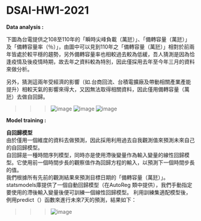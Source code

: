 # DSAI-HW1-2021
**Data analysis :**

 下圖為台電提供之108至110年的「瞬時尖峰負載（萬瓩）」、「備轉容量（萬瓩）」及「備轉容量率（％）」，由圖中可以見到110年之「備轉容量（萬瓩）」相對於前兩年皆處於較平穩的趨勢，另外備轉容量率也相較過去較為低緩，吾人猜測是因為恰逢疫情及後疫情時期，故去年之資料較為特別，因此僅採用去年至今年三月的資料來做分析。

 另外，猜測這兩年受經濟的影響（如.台商回流、台積電擴廠及帶動相關產業產能提升）相較天氣的影響來得大，又因無法取得相關資料，因此僅用備轉容量（萬瓩）去做自回歸。 
>>>![image](https://user-images.githubusercontent.com/43928481/111780006-c9dafd00-88f1-11eb-9ccc-9edc17c797f2.png)
>>>![image](https://user-images.githubusercontent.com/43928481/111780025-cf384780-88f1-11eb-8cb8-af7e5d9f30fe.png)
>>>![image](https://user-images.githubusercontent.com/43928481/111780047-d6f7ec00-88f1-11eb-89ac-5a8d13d5c3db.png)



**Model training :**

**自回歸模型**
 <br>由於僅用一個維度的資料去做預測，因此採用利用過去自我觀測值來預測未來自己的自回歸模型。
 <br>自回歸是一種時間序列模型，同時亦是使用滯後變量作為輸入變量的線性回歸模型。它使用前一個時間步長的觀察值作為回歸方程的輸入，以預測下一個時間步長的值。
 <br>我們根據所有先前的觀測結果來預測目標日期的「備轉容量（萬瓩）」。statsmodels庫提供了一個自動回歸模型（在AutoReg 類中提供），我們手動指定要使用的滯後輸入變量後便可訓練一個線性回歸模型。
利用訓練集適配模型後，例用predict（）函數來進行未來7天的預測，結果如下：
>>>![image](https://user-images.githubusercontent.com/43928481/111778272-651ea300-88ef-11eb-9289-608be5512167.png)

 

